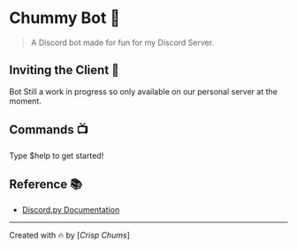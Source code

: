 # Chummy Bot 🥚

> A Discord bot made for fun for my Discord Server.

## Inviting the Client 🤖

Bot Still a work in progress so only available on our personal server at the moment.

## Commands 📺

Type $help to get started!

## Reference 📚

- [Discord.py Documentation](https://discordpy.readthedocs.io/en/stable/api.html#)

---

Created with 🔥 by [_Crisp Chums_]
